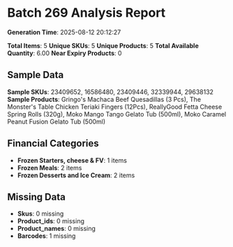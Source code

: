 # Batch 269 Analysis Report

**Generation Time**: 2025-08-12 20:12:27

**Total Items**: 5
**Unique SKUs**: 5
**Unique Products**: 5
**Total Available Quantity**: 6.00
**Near Expiry Products**: 0

## Sample Data
**Sample SKUs**: 23409652, 16586480, 23409446, 32339944, 29638132
**Sample Products**: Gringo's Machaca Beef Quesadillas (3 Pcs), The Monster's Table Chicken Teriaki Fingers (12Pcs), ReallyGood Fetta Cheese Spring Rolls (320g), Moko Mango Tango Gelato Tub (500ml), Moko Caramel Peanut Fusion Gelato Tub (500ml)

## Financial Categories
- **Frozen Starters, cheese & FV**: 1 items
- **Frozen Meals**: 2 items
- **Frozen Desserts and Ice Cream**: 2 items

## Missing Data
- **Skus**: 0 missing
- **Product_ids**: 0 missing
- **Product_names**: 0 missing
- **Barcodes**: 1 missing
